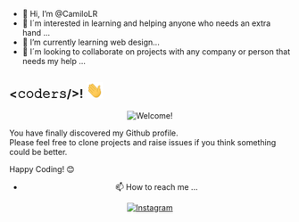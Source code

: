 - 👋 Hi, I’m @CamiloLR
- 👀 I´m interested in learning and helping anyone who needs an extra hand ...
- 🌱 I’m currently learning web design...
- 💞️ I´m looking to collaborate on projects with any company or person that needs my help ...

<h2><𝚌𝚘𝚍𝚎𝚛𝚜/>! <img src="https://github.com/ABSphreak/ABSphreak/blob/master/gifs/Hi.gif" width="30px"></h2>

<div align="center" width="50">

<img src="https://i.imgur.com/dTYwdG1.gif" alt="Welcome!" width="300"/>

</div>

You have finally discovered my Github profile. <br>
Please feel free to clone projects and raise issues if you think something could be better.

Happy Coding! 😊

<div align="center">


- 📫 How to reach me ...


<a href="https://www.instagram.com/klcamilo" target="_blank"><img src="https://img.shields.io/badge/Instagram-%23E4405F.svg?&style=flat-square&logo=instagram&logoColor=white" alt="Instagram"></a>


</div>




<!---
CamiloLR/CamiloLR is a ✨ special ✨ repository because its `README.md` (this file) appears on your GitHub profile.
You can click the Preview link to take a look at your changes.
--->
